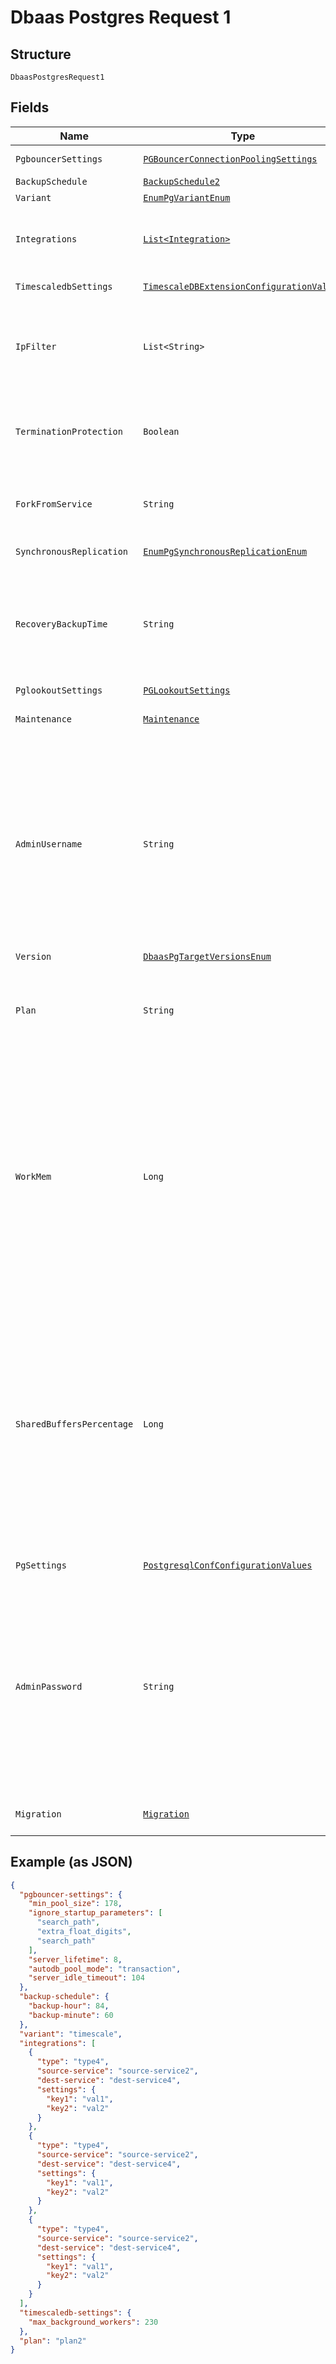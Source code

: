 
# Dbaas Postgres Request 1

## Structure

`DbaasPostgresRequest1`

## Fields

| Name | Type | Tags | Description | Getter | Setter |
|  --- | --- | --- | --- | --- | --- |
| `PgbouncerSettings` | [`PGBouncerConnectionPoolingSettings`](../../doc/models/pg-bouncer-connection-pooling-settings.md) | Optional | - | PGBouncerConnectionPoolingSettings getPgbouncerSettings() | setPgbouncerSettings(PGBouncerConnectionPoolingSettings pgbouncerSettings) |
| `BackupSchedule` | [`BackupSchedule2`](../../doc/models/backup-schedule-2.md) | Optional | - | BackupSchedule2 getBackupSchedule() | setBackupSchedule(BackupSchedule2 backupSchedule) |
| `Variant` | [`EnumPgVariantEnum`](../../doc/models/enum-pg-variant-enum.md) | Optional | - | EnumPgVariantEnum getVariant() | setVariant(EnumPgVariantEnum variant) |
| `Integrations` | [`List<Integration>`](../../doc/models/integration.md) | Optional | Service integrations to be enabled when creating the service. | List<Integration> getIntegrations() | setIntegrations(List<Integration> integrations) |
| `TimescaledbSettings` | [`TimescaleDBExtensionConfigurationValues`](../../doc/models/timescale-db-extension-configuration-values.md) | Optional | - | TimescaleDBExtensionConfigurationValues getTimescaledbSettings() | setTimescaledbSettings(TimescaleDBExtensionConfigurationValues timescaledbSettings) |
| `IpFilter` | `List<String>` | Optional | Allow incoming connections from CIDR address block, e.g. '10.20.0.0/16' | List<String> getIpFilter() | setIpFilter(List<String> ipFilter) |
| `TerminationProtection` | `Boolean` | Optional | Service is protected against termination and powering off | Boolean getTerminationProtection() | setTerminationProtection(Boolean terminationProtection) |
| `ForkFromService` | `String` | Optional | **Constraints**: *Minimum Length*: `0`, *Maximum Length*: `63` | String getForkFromService() | setForkFromService(String forkFromService) |
| `SynchronousReplication` | [`EnumPgSynchronousReplicationEnum`](../../doc/models/enum-pg-synchronous-replication-enum.md) | Optional | - | EnumPgSynchronousReplicationEnum getSynchronousReplication() | setSynchronousReplication(EnumPgSynchronousReplicationEnum synchronousReplication) |
| `RecoveryBackupTime` | `String` | Optional | ISO time of a backup to recover from for services that support arbitrary times<br>**Constraints**: *Minimum Length*: `1` | String getRecoveryBackupTime() | setRecoveryBackupTime(String recoveryBackupTime) |
| `PglookoutSettings` | [`PGLookoutSettings`](../../doc/models/pg-lookout-settings.md) | Optional | - | PGLookoutSettings getPglookoutSettings() | setPglookoutSettings(PGLookoutSettings pglookoutSettings) |
| `Maintenance` | [`Maintenance`](../../doc/models/maintenance.md) | Optional | Automatic maintenance settings | Maintenance getMaintenance() | setMaintenance(Maintenance maintenance) |
| `AdminUsername` | `String` | Optional | Custom username for admin user. This must be set only when a new service is being created.<br>**Constraints**: *Minimum Length*: `1`, *Maximum Length*: `64`, *Pattern*: `^[_A-Za-z0-9][-._A-Za-z0-9]{0,63}$` | String getAdminUsername() | setAdminUsername(String adminUsername) |
| `Version` | [`DbaasPgTargetVersionsEnum`](../../doc/models/dbaas-pg-target-versions-enum.md) | Optional | - | DbaasPgTargetVersionsEnum getVersion() | setVersion(DbaasPgTargetVersionsEnum version) |
| `Plan` | `String` | Required | Subscription plan<br>**Constraints**: *Minimum Length*: `1`, *Maximum Length*: `128` | String getPlan() | setPlan(String plan) |
| `WorkMem` | `Long` | Optional | Sets the maximum amount of memory to be used by a query operation (such as a sort or hash table) before writing to temporary disk files, in MB. Default is 1MB + 0.075% of total RAM (up to 32MB).<br>**Constraints**: `>= 1`, `<= 1024` | Long getWorkMem() | setWorkMem(Long workMem) |
| `SharedBuffersPercentage` | `Long` | Optional | Percentage of total RAM that the database server uses for shared memory buffers. Valid range is 20-60 (float), which corresponds to 20% - 60%. This setting adjusts the shared_buffers configuration value.<br>**Constraints**: `>= 20`, `<= 60` | Long getSharedBuffersPercentage() | setSharedBuffersPercentage(Long sharedBuffersPercentage) |
| `PgSettings` | [`PostgresqlConfConfigurationValues`](../../doc/models/postgresql-conf-configuration-values.md) | Optional | - | PostgresqlConfConfigurationValues getPgSettings() | setPgSettings(PostgresqlConfConfigurationValues pgSettings) |
| `AdminPassword` | `String` | Optional | Custom password for admin user. Defaults to random string. This must be set only when a new service is being created.<br>**Constraints**: *Minimum Length*: `8`, *Maximum Length*: `256`, *Pattern*: `^[a-zA-Z0-9-_]+$` | String getAdminPassword() | setAdminPassword(String adminPassword) |
| `Migration` | [`Migration`](../../doc/models/migration.md) | Optional | Migrate data from existing server | Migration getMigration() | setMigration(Migration migration) |

## Example (as JSON)

```json
{
  "pgbouncer-settings": {
    "min_pool_size": 178,
    "ignore_startup_parameters": [
      "search_path",
      "extra_float_digits",
      "search_path"
    ],
    "server_lifetime": 8,
    "autodb_pool_mode": "transaction",
    "server_idle_timeout": 104
  },
  "backup-schedule": {
    "backup-hour": 84,
    "backup-minute": 60
  },
  "variant": "timescale",
  "integrations": [
    {
      "type": "type4",
      "source-service": "source-service2",
      "dest-service": "dest-service4",
      "settings": {
        "key1": "val1",
        "key2": "val2"
      }
    },
    {
      "type": "type4",
      "source-service": "source-service2",
      "dest-service": "dest-service4",
      "settings": {
        "key1": "val1",
        "key2": "val2"
      }
    },
    {
      "type": "type4",
      "source-service": "source-service2",
      "dest-service": "dest-service4",
      "settings": {
        "key1": "val1",
        "key2": "val2"
      }
    }
  ],
  "timescaledb-settings": {
    "max_background_workers": 230
  },
  "plan": "plan2"
}
```

